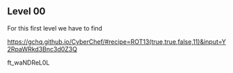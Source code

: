 ## Level 00

For this first level we have to find


https://gchq.github.io/CyberChef/#recipe=ROT13(true,true,false,11)&input=Y2RpaWRkd3Bnc3d0Z3Q

ft_waNDReL0L


